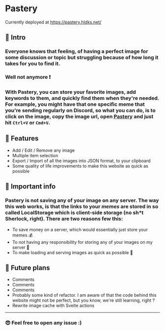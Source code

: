 # Pastery

Currently deployed at https://pastery.hldks.net/

## 👋 Intro
### Everyone knows that feeling, of having a perfect image for some discussion or topic but struggling because of how long it takes for you to find it.

### **Well not anymore ❗**

### With Pastery, you can store your favorite images, add keywords to them, and quickly find them when they're needed. For example, you might have that one specific meme that you're sending regularly on Discord, so what you can do, is to click on the image, copy the image url, open [**Pastery**](https://pastery.hldks.net/) and just hit `Ctrl+V` or `Cmd+V`.

## 💯 Features
- Add / Edit / Remove any image
- Multiple item selection
- Export / Import of all the images into JSON format, to your clipboard
- Some quality of life improvements to make this website as quick as possible

## 🚩 Important info
### Pastery is not saving any of your image on any server. The way this web works, is that the links to your *memes* are stored in so called **LocalStorage** which is client-side storage (no sh\*t Sherlock, right). There are two reasons few this:
- To save money on a server, which would essentially just store your memes 💰
- To not having any responsibility for storing any of your images on my server 🚓
- To make loading and serving images as quick as possible 🤠

## 🤖 Future plans
- Comments
- Comments
- Comments
- Probably some kind of refactor. I am aware of that the code behind this website might not be perfect, but you know, we're still learning, right ?
- Rewrite image cache with Svelte actions

---

### 😎 Feel free to open any issue :)